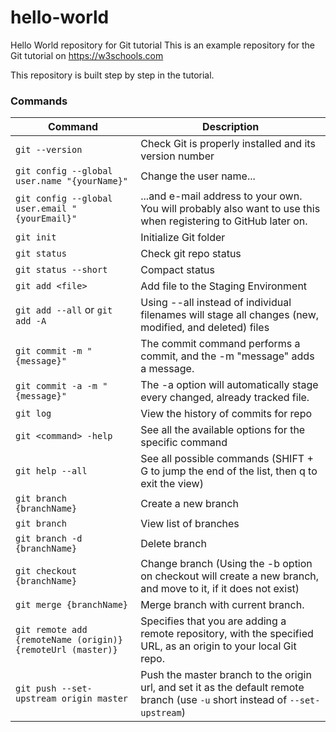 # hello-world

Hello World repository for Git tutorial
This is an example repository for the Git tutorial on https://w3schools.com

This repository is built step by step in the tutorial.

### Commands

| Command                                                     | Description                                                                                                                    |
| ----------------------------------------------------------- | ------------------------------------------------------------------------------------------------------------------------------ |
| `git --version`                                             | Check Git is properly installed and its version number                                                                         |
| `git config --global user.name "{yourName}"`                | Change the user name...                                                                                                        |
| `git config --global user.email "{yourEmail}"`              | ...and e-mail address to your own. You will probably also want to use this when registering to GitHub later on.                |
| `git init`                                                  | Initialize Git folder                                                                                                          |
| `git status`                                                | Check git repo status                                                                                                          |
| `git status --short`                                        | Compact status                                                                                                                 |
| `git add <file>`                                            | Add file to the Staging Environment                                                                                            |
| `git add --all` or `git add -A`                             | Using --all instead of individual filenames will stage all changes (new, modified, and deleted) files                          |
| `git commit -m "{message}"`                                 | The commit command performs a commit, and the -m "message" adds a message.                                                     |
| `git commit -a -m "{message}"`                              | The -a option will automatically stage every changed, already tracked file.                                                    |
| `git log`                                                   | View the history of commits for repo                                                                                           |
| `git <command> -help`                                       | See all the available options for the specific command                                                                         |
| `git help --all`                                            | See all possible commands (SHIFT + G to jump the end of the list, then q to exit the view)                                     |
| `git branch {branchName}`                                   | Create a new branch                                                                                                            |
| `git branch`                                                | View list of branches                                                                                                          |
| `git branch -d {branchName}`                                | Delete branch                                                                                                                  |
| `git checkout {branchName}`                                 | Change branch (Using the -b option on checkout will create a new branch, and move to it, if it does not exist)                 |
| `git merge {branchName}`                                    | Merge branch with current branch.                                                                                              |
| `git remote add {remoteName (origin)} {remoteUrl (master)}` | Specifies that you are adding a remote repository, with the specified URL, as an origin to your local Git repo.                |
| `git push --set-upstream origin master`                     | Push the master branch to the origin url, and set it as the default remote branch (use `-u` short instead of `--set-upstream`) |
